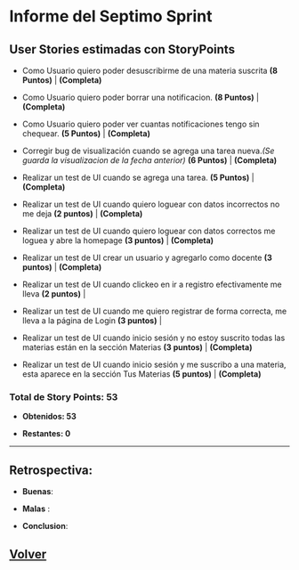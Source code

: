 # Informe del Septimo Sprint

## User Stories estimadas con **StoryPoints**

 - Como Usuario quiero poder desuscribirme de una materia suscrita **(8 Puntos)** | **(Completa)**
 
 - Como Usuario quiero poder borrar una notificacion. **(8 Puntos)** | **(Completa)**

 - Como Usuario quiero poder ver cuantas notificaciones tengo sin chequear. **(5 Puntos)** | **(Completa)**
 
 - Corregir bug de visualización cuando se agrega una tarea nueva.*(Se guarda la visualizacion de la fecha anterior)* **(6 Puntos)** | **(Completa)**

 - Realizar un test de UI cuando se agrega una tarea. **(5 Puntos)** | **(Completa)**
 
 - Realizar un test de UI cuando quiero loguear con datos incorrectos no me deja **(2 puntos)** | **(Completa)**
 
 - Realizar un test de UI cuando quiero loguear con datos correctos me loguea y abre la homepage **(3 puntos)** | **(Completa)**
 
 - Realizar un test de UI crear un usuario y agregarlo como docente **(3 puntos)** | **(Completa)**
 
 - Realizar un test de UI cuando clickeo en ir a registro efectivamente me lleva **(2 puntos)** |
 
 - Realizar un test de UI cuando me quiero registrar de forma correcta, me lleva a la página de Login **(3 puntos)** |
 
 - Realizar un test de UI cuando inicio sesión y no estoy suscrito todas las materias están en la sección Materias **(3 puntos)** | **(Completa)**
 
 - Realizar un test de UI cuando inicio sesión y me suscribo a una materia, esta aparece en la sección Tus Materias **(5 puntos)** | **(Completa)**


### **Total de Story Points: 53**

  - **Obtenidos: 53**

  - **Restantes: 0**

---
## Retrospectiva:

  - **Buenas**:
  
  - **Malas** : 

  - **Conclusion**:

## [Volver](https://github.com/cassa10/UNQalendario)
